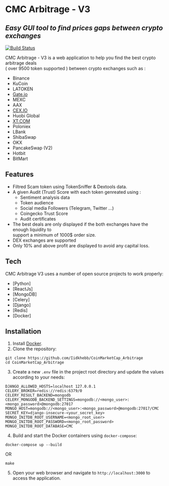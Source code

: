 <h1 class="code-line" data-line-start=0 data-line-end=1 ><a id="CMC_Arbitrage__V3_0"></a>CMC Arbitrage - V3</h1>
<h2 class="code-line" data-line-start=1 data-line-end=2 ><a id="_Easy_GUI_tool_to_find_prices_gaps_between_crypto_exchanges__1"></a><em>Easy GUI tool to find prices gaps between crypto exchanges</em></h2>
<p class="has-line-data" data-line-start="4" data-line-end="5"><a href="https://travis-ci.org/joemccann/dillinger"><img src="https://travis-ci.org/joemccann/dillinger.svg?branch=master" alt="Build Status"></a></p>
<p class="has-line-data" data-line-start="6" data-line-end="8">CMC Arbitrage - V3  is a web application to help you find the best crypto arbitrage deals<br>
( over 9500 token supported ) between crypto exchanges such as :</p>
<ul>
<li class="has-line-data" data-line-start="8" data-line-end="9">Binance</li>
<li class="has-line-data" data-line-start="9" data-line-end="10">KuCoin</li>
<li class="has-line-data" data-line-start="10" data-line-end="11">LATOKEN</li>
<li class="has-line-data" data-line-start="11" data-line-end="12"><a href="http://Gate.io">Gate.io</a></li>
<li class="has-line-data" data-line-start="12" data-line-end="13">MEXC</li>
<li class="has-line-data" data-line-start="13" data-line-end="14">AAX</li>
<li class="has-line-data" data-line-start="14" data-line-end="15"><a href="http://CEX.IO">CEX.IO</a></li>
<li class="has-line-data" data-line-start="15" data-line-end="16">Huobi Global</li>
<li class="has-line-data" data-line-start="16" data-line-end="17"><a href="http://XT.COM">XT.COM</a></li>
<li class="has-line-data" data-line-start="17" data-line-end="18">Poloniex</li>
<li class="has-line-data" data-line-start="18" data-line-end="19">LBank</li>
<li class="has-line-data" data-line-start="19" data-line-end="20">ShibaSwap</li>
<li class="has-line-data" data-line-start="20" data-line-end="21">OKX</li>
<li class="has-line-data" data-line-start="21" data-line-end="22">PancakeSwap (V2)</li>
<li class="has-line-data" data-line-start="22" data-line-end="23">Hotbit</li>
<li class="has-line-data" data-line-start="23" data-line-end="24">BitMart</li>
</ul>
<h2 class="code-line" data-line-start=28 data-line-end=29 ><a id="Features_28"></a>Features</h2>
<ul>
<li class="has-line-data" data-line-start="30" data-line-end="31">Filtred Scam token using TokenSniffer &amp; Dextools data.</li>
<li class="has-line-data" data-line-start="31" data-line-end="37">A given Audit (Trust) Score with each token genreated using :
<ul>
<li class="has-line-data" data-line-start="32" data-line-end="33">Sentiment analysis data</li>
<li class="has-line-data" data-line-start="33" data-line-end="34">Token audience</li>
<li class="has-line-data" data-line-start="34" data-line-end="35">Social media Followers (Telegram, Twitter …)</li>
<li class="has-line-data" data-line-start="35" data-line-end="36">Coingecko Trust Score</li>
<li class="has-line-data" data-line-start="36" data-line-end="37">Audit certificates</li>
</ul>
</li>
<li class="has-line-data" data-line-start="37" data-line-end="39">The best deals are only displayed if the both exchanges have the enough liquidity to<br>
support a minimum of 1000$ order size.</li>
<li class="has-line-data" data-line-start="39" data-line-end="40">DEX exchanges are supported</li>
<li class="has-line-data" data-line-start="40" data-line-end="41">Only 10% and above profit are displayed to avoid any capital loss.</li>
</ul>
<h2 class="code-line" data-line-start=43 data-line-end=44 ><a id="Tech_43"></a>Tech</h2>
<p class="has-line-data" data-line-start="44" data-line-end="45">CMC Arbitrage V3 uses a number of open source projects to work properly:</p>
<ul>
<li class="has-line-data" data-line-start="46" data-line-end="47">[Python]</li>
<li class="has-line-data" data-line-start="47" data-line-end="48">[ReactJs]</li>
<li class="has-line-data" data-line-start="48" data-line-end="49">[MongoDB]</li>
<li class="has-line-data" data-line-start="49" data-line-end="50">[Celery]</li>
<li class="has-line-data" data-line-start="50" data-line-end="51">[Django]</li>
<li class="has-line-data" data-line-start="50" data-line-end="51">[Redis]</li>
<li class="has-line-data" data-line-start="51" data-line-end="53">[Docker]</li>
</ul>

## Installation

1. Install [Docker](https://www.docker.com/).
2. Clone the repository:

```
git clone https://github.com/Iidkhebb/CoinMarketCap_Arbitrage
cd CoinMarketCap_Arbitrage
```

3. Create a new `.env` file in the project root directory and update the values according to your needs:

```
DJANGO_ALLOWED_HOSTS=localhost 127.0.0.1
CELERY_BROKER=redis://redis:6379/0
CELERY_RESULT_BACKEND=mongodb
CELERY_MONGODB_BACKEND_SETTINGS=mongodb://<mongo_user>:<mongo_password>@mongodb:27017
MONGO_HOST=mongodb://<mongo_user>:<mongo_password>@mongodb:27017/CMC
SECRET_KEY=django-insecure-<your_secret_key>
MONGO_INITDB_ROOT_USERNAME=<mongo_root_user>
MONGO_INITDB_ROOT_PASSWORD=<mongo_root_password>
MONGO_INITDB_ROOT_DATABASE=CMC

```

4. Build and start the Docker containers using `docker-compose`:

```
docker-compose up --build
```

OR

```
make
```

5. Open your web browser and navigate to `http://localhost:3000` to access the application.
